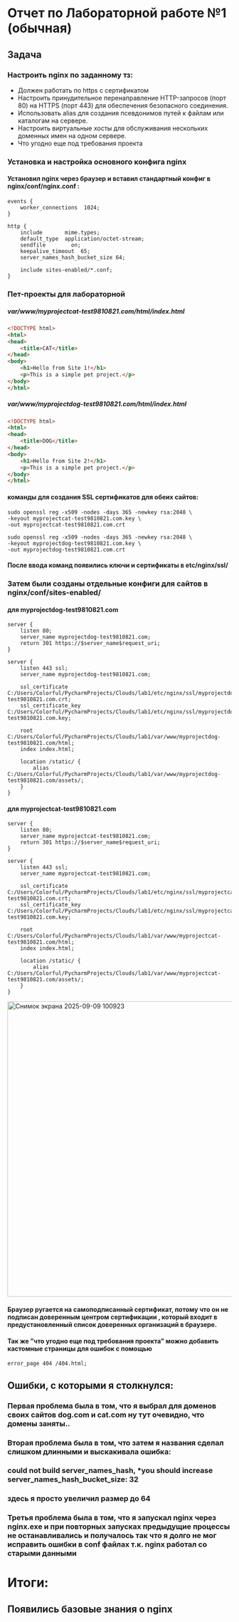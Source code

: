 # Отчет по Лабораторной работе №1 (обычная)

## Задача

### Настроить nginx по заданному тз:
- Должен работать по https c сертификатом
- Настроить принудительное перенаправление HTTP-запросов (порт 80) на HTTPS (порт 443) для обеспечения безопасного соединения.
- Использовать alias для создания псевдонимов путей к файлам или каталогам на сервере.
- Настроить виртуальные хосты для обслуживания нескольких доменных имен на одном сервере.
- Что угодно еще под требования проекта


### Установка и настройка основного конфига nginx

#### Установил nginx через браузер и вставил стандартный конфиг в nginx/conf/nginx.conf :
```nginx configuration
events {
    worker_connections  1024;
}

http {
    include       mime.types;
    default_type  application/octet-stream;
    sendfile        on;
    keepalive_timeout  65;
    server_names_hash_bucket_size 64;

    include sites-enabled/*.conf;
}
```
### Пет-проекты для лабораторной
##### var/www/myprojectcat-test9810821.com/html/index.html
```html
<!DOCTYPE html>
<html>
<head>
    <title>CAT</title>
</head>
<body>
    <h1>Hello from Site 1!</h1>
    <p>This is a simple pet project.</p>
</body>
</html>
```

##### var/www/myprojectdog-test9810821.com/html/index.html

```html
<!DOCTYPE html>
<html>
<head>
    <title>DOG</title>
</head>
<body>
    <h1>Hello from Site 2!</h1>
    <p>This is a simple pet project.</p>
</body>
</html>
```
#### команды для создания SSL сертификатов для обеих сайтов:

```commandline
sudo openssl reg -x509 -nodes -days 365 -newkey rsa:2048 \
-keyout myprojectcat-test9810821.com.key \
-out myprojectcat-test9810821.com.crt
```

```commandline
sudo openssl reg -x509 -nodes -days 365 -newkey rsa:2048 \
-keyout myprojectdog-test9810821.com.key \
-out myprojectdog-test9810821.com.crt
```

#### После ввода команд появились ключи и сертификаты в etc/nginx/ssl/

### Затем были созданы отдельные конфиги для сайтов в nginx/conf/sites-enabled/

#### для myprojectdog-test9810821.com

```nginx configuration
server {
    listen 80;
    server_name myprojectdog-test9810821.com;
    return 301 https://$server_name$request_uri;
}

server {
    listen 443 ssl;
    server_name myprojectdog-test9810821.com;

    ssl_certificate C:/Users/Colorful/PycharmProjects/Clouds/lab1/etc/nginx/ssl/myprojectdog-test9810821.com.crt;
    ssl_certificate_key C:/Users/Colorful/PycharmProjects/Clouds/lab1/etc/nginx/ssl/myprojectdog-test9810821.com.key;

    root C:/Users/Colorful/PycharmProjects/Clouds/lab1/var/www/myprojectdog-test9810821.com/html;
    index index.html;

    location /static/ {
        alias C:/Users/Colorful/PycharmProjects/Clouds/lab1/var/www/myprojectdog-test9810821.com/assets/;
    }
}
```

#### для myprojectcat-test9810821.com

```nginx configuration
server {
    listen 80;
    server_name myprojectcat-test9810821.com;
    return 301 https://$server_name$request_uri;
}

server {
    listen 443 ssl;
    server_name myprojectcat-test9810821.com;

    ssl_certificate C:/Users/Colorful/PycharmProjects/Clouds/lab1/etc/nginx/ssl/myprojectcat-test9810821.com.crt;
    ssl_certificate_key C:/Users/Colorful/PycharmProjects/Clouds/lab1/etc/nginx/ssl/myprojectcat-test9810821.com.key;

    root C:/Users/Colorful/PycharmProjects/Clouds/lab1/var/www/myprojectcat-test9810821.com/html;
    index index.html;

    location /static/ {
        alias C:/Users/Colorful/PycharmProjects/Clouds/lab1/var/www/myprojectcat-test9810821.com/assets/;
    }
}
```

<img width="1750" height="663" alt="Снимок экрана 2025-09-09 100923" src="https://github.com/user-attachments/assets/97db1417-076d-407b-b40e-5b5ce33dfc1c" />


#### Браузер ругается на самоподписанный сертификат, потому что он не подписан доверенным центром сертификации , который входит в предустановленный список доверенных организаций в браузере.

#### Так же "что угодно еще под требования проекта" можно добавить кастомные страницы для ошибок с помощью

```nginx configuration
error_page 404 /404.html;
```

## Ошибки, с которыми я столкнулся:
### Первая проблема была в том, что я выбрал для доменов своих сайтов dog.com и cat.com ну тут очевидно, что домены заняты..

### Вторая проблема была в том, что затем я названия сделал слишком длинными и выскакивала ошибка:

### could not build server_names_hash, *you should increase server_names_hash_bucket_size: 32

### здесь я просто увеличил размер до 64

### Третья проблема была в том, что я запускал nginx через nginx.exe и при повторных запусках предыдущие процессы не останавливались и получалось так что я долго не мог исправить ошибки в conf файлах т.к. nginx работал со старыми данными

# Итоги:
## Появились базовые знания о nginx
